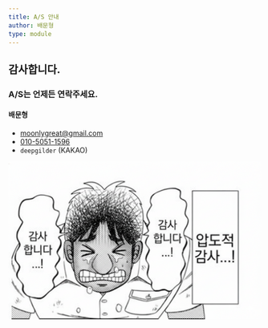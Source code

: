 ```yaml
---
title: A/S 안내
author: 배문형
type: module
---
```


## 감사합니다.

### A/S는 언제든 연락주세요.

#### 배문형

- [moonlygreat@gmail.com](mailto:moonlygreat@gmail.com)
- [010-5051-1596](tel:+8201050511596)
- `deepgilder` (KAKAO)

![](attachments/thanks.png)